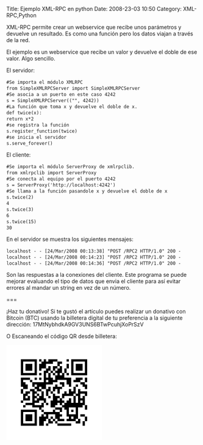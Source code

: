 Title: Ejemplo XML-RPC en python
Date: 2008-23-03 10:50
Category: XML-RPC,Python

XML-RPC permite crear un webservice que recibe unos parámetros 
y devuelve un resultado. Es como una función pero los datos 
viajan a través de la red.

El ejemplo es un webservice que recibe un valor y devuelve el doble 
de ese valor. Algo sencillo.

El servidor:

```
#Se importa el módulo XMLRPC
from SimpleXMLRPCServer import SimpleXMLRPCServer
#Se asocia a un puerto en este caso 4242
s = SimpleXMLRPCServer(("", 4242))
#La función que toma x y devuelve el doble de x.
def twice(x):
return x*2
#se registra la función
s.register_function(twice)
#se inicia el servidor
s.serve_forever()
```

El cliente:
```
#Se importa el módulo ServerProxy de xmlrpclib.
from xmlrpclib import ServerProxy
#Se conecta al equipo por el puerto 4242
s = ServerProxy('http://localhost:4242')
#Se llama a la función pasandole x y devuelve el doble de x
s.twice(2)
4
s.twice(3)
6
s.twice(15)
30
```


En el servidor se muestra los siguientes mensajes:
```
localhost - - [24/Mar/2008 00:13:38] "POST /RPC2 HTTP/1.0" 200 -
localhost - - [24/Mar/2008 00:14:23] "POST /RPC2 HTTP/1.0" 200 -
localhost - - [24/Mar/2008 00:14:36] "POST /RPC2 HTTP/1.0" 200 -
```

Son las respuestas a la conexiones del cliente.
Este programa se puede mejorar evaluando el tipo de datos que envia el 
cliente para así evitar errores al mandar un string en vez de un número.

===

¡Haz tu donativo!
Si te gustó el artículo puedes realizar un donativo con Bitcoin (BTC) 
usando la billetera digital de tu preferencia a la siguiente 
dirección: 17MtNybhdkA9GV3UNS6BTwPcuhjXoPrSzV

O Escaneando el código QR desde billetera:

![17MtNybhdkA9GV3UNS6BTwPcuhjXoPrSzV](./imagenes/17MtNybhdkA9GV3UNS6BTwPcuhjXoPrSzV.png)
